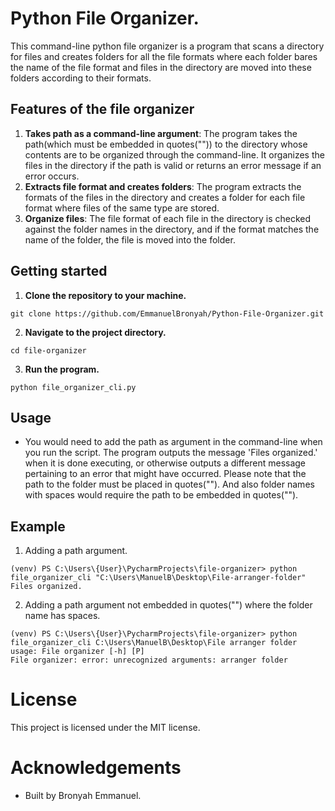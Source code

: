 # Python File Organizer.
This command-line python file organizer is a program that
scans a directory for files and creates folders for all
the file formats where each folder bares the name 
of the file format and files in the directory are moved into
these folders according to their formats.


## Features of the file organizer
1. **Takes path as a command-line argument**: The program takes the path(which must be embedded in quotes("")) to
the directory whose contents are to be organized through the command-line. It organizes
the files in the directory if the path is valid or returns an error message if an error occurs. 
2. **Extracts file format and creates folders**: The program 
extracts the formats of the files in the directory and 
creates a folder for each file format where files of the 
same type are stored.
3. **Organize files**: The file format of each file in the 
directory is checked against the folder names in the directory,
and if the format matches the name of the folder, the
file is moved into the folder.

## Getting started
1. **Clone the repository to your machine.**
```shell
git clone https://github.com/EmmanuelBronyah/Python-File-Organizer.git
```
2. **Navigate to the project directory.**
```shell
cd file-organizer
```
3. **Run the program.**
```shell
python file_organizer_cli.py
```

## Usage
* You would need to add the path as argument in the 
command-line when you run the script. The program
outputs the message 'Files organized.' when it is done 
executing, or otherwise outputs a different message 
pertaining to an error that might have occurred.
Please note that the path to the folder must be placed in quotes("").
And also folder names with spaces would require the path
to be embedded in quotes("").

## Example
1. Adding a path argument.
```shell
(venv) PS C:\Users\{User}\PycharmProjects\file-organizer> python file_organizer_cli "C:\Users\ManuelB\Desktop\File-arranger-folder"
Files organized.
```
2. Adding a path argument not embedded in quotes("") where the folder name has spaces.
```shell
(venv) PS C:\Users\{User}\PycharmProjects\file-organizer> python file_organizer_cli C:\Users\ManuelB\Desktop\File arranger folder
usage: File organizer [-h] [P]
File organizer: error: unrecognized arguments: arranger folder
```

# License
This project is licensed under the MIT license.

# Acknowledgements
* Built by Bronyah Emmanuel.